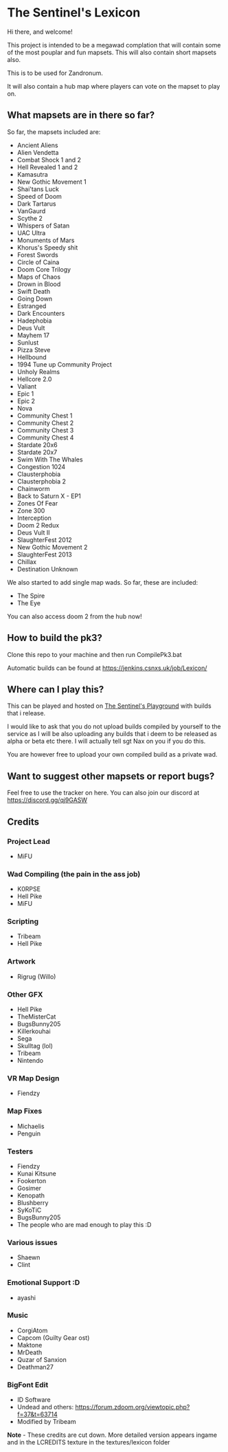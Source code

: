 # The Sentinel's Lexicon
Hi there, and welcome!

This project is intended to be a megawad complation that will contain some of
the most pouplar and fun mapsets. This will also contain short mapsets also.

This is to be used for Zandronum.

It will also contain a hub map where players can vote on the mapset to play on.

## What mapsets are in there so far?
So far, the mapsets included are:

- Ancient Aliens
- Alien Vendetta
- Combat Shock 1 and 2
- Hell Revealed 1 and 2
- Kamasutra
- New Gothic Movement 1
- Shai'tans Luck
- Speed of Doom
- Dark Tartarus
- VanGaurd
- Scythe 2
- Whispers of Satan
- UAC Ultra
- Monuments of Mars
- Khorus's Speedy shit
- Forest Swords
- Circle of Caina
- Doom Core Trilogy
- Maps of Chaos
- Drown in Blood
- Swift Death
- Going Down
- Estranged
- Dark Encounters
- Hadephobia
- Deus Vult
- Mayhem 17
- Sunlust
- Pizza Steve
- Hellbound
- 1994 Tune up Community Project
- Unholy Realms
- Hellcore 2.0
- Valiant
- Epic 1
- Epic 2
- Nova
- Community Chest 1
- Community Chest 2
- Community Chest 3
- Community Chest 4
- Stardate 20x6
- Stardate 20x7
- Swim With The Whales
- Congestion 1024
- Clausterphobia
- Clausterphobia 2
- Chainworm
- Back to Saturn X - EP1
- Zones Of Fear
- Zone 300
- Interception
- Doom 2 Redux
- Deus Vult II
- SlaughterFest 2012
- New Gothic Movement 2
- SlaughterFest 2013
- Chillax
- Destination Unknown

We also started to add single map wads. So far, these are included:

- The Spire
- The Eye

You can also access doom 2 from the hub now!

## How to build the pk3?
Clone this repo to your machine and then run CompilePk3.bat

Automatic builds can be found at https://jenkins.csnxs.uk/job/Lexicon/

## Where can I play this?
This can be played and hosted on [The Sentinel's Playground](https://allfearthesentinel.net "The Sentinel's Playground") with builds that i release.

I would like to ask that you do not upload builds compiled by yourself to the service as I will be also uploading any builds that i deem to be released as alpha or beta etc there. I will actually tell sgt Nax on you if you do this.

You are however free to upload your own compiled build as a private wad.

## Want to suggest other mapsets or report bugs?
Feel free to use the tracker on here. You can also join our discord at https://discord.gg/qj9GASW

## Credits

### Project Lead
- MiFU

### Wad Compiling (the pain in the ass job)
- K0RPSE
- Hell Pike
- MiFU

### Scripting
- Tribeam
- Hell Pike

### Artwork
- Rigrug (Willo)

### Other GFX
- Hell Pike
- TheMisterCat
- BugsBunny205
- Killerkouhai
- Sega
- Skulltag (lol)
- Tribeam
- Nintendo

### VR Map Design
- Fiendzy

### Map Fixes
- Michaelis
- Penguin

### Testers
- Fiendzy
- Kunai Kitsune
- Fookerton
- Gosimer
- Kenopath
- Blushberry
- SyKoTiC
- BugsBunny205
- The people who are mad enough to play this :D

### Various issues
- Shaewn
- Clint

### Emotional Support :D
- ayashi

### Music
- CorgiAtom
- Capcom (Guilty Gear ost)
- Maktone
- MrDeath
- Quzar of Sanxion
- Deathman27

### BigFont Edit
- ID Software
- Undead and others: https://forum.zdoom.org/viewtopic.php?f=37&t=63714
- Modified by Tribeam

**Note** - These credits are cut down. More detailed version appears ingame and in the LCREDITS texture in the textures/lexicon folder